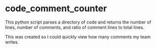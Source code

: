 # code_comment_counter
This python script parses a directory of code and returns the number of lines, number of comments, and ratio of comment lines to total lines.

This was created so I could quickly view how many comments my team writes.
